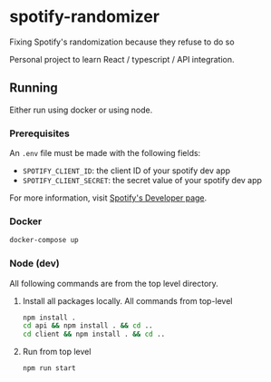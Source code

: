 # spotify-randomizer
Fixing Spotify's randomization because they refuse to do so 

Personal project to learn React / typescript / API integration. 

## Running
Either run using docker or using node. 

### Prerequisites
An `.env` file must be made with the following fields:
- `SPOTIFY_CLIENT_ID`: the client ID of your spotify dev app
- `SPOTIFY_CLIENT_SECRET`: the secret value of your spotify dev app


For more information, visit [Spotify's Developer page](https://developer.spotify.com).

### Docker
```bash
docker-compose up
```

### Node (dev)
All following commands are from the top level directory.

1. Install all packages locally. All commands from top-level
    ```bash
    npm install .
    cd api && npm install . && cd ..
    cd client && npm install . && cd ..
    ```
2. Run from top level 
    ```bash
    npm run start
    ```